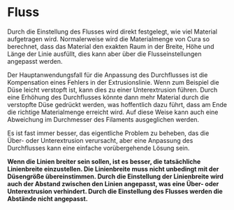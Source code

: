 Fluss
====
Durch die Einstellung des Flusses wird direkt festgelegt, wie viel Material aufgetragen wird. Normalerweise wird die Materialmenge von Cura so berechnet, dass das Material den exakten Raum in der Breite, Höhe und Länge der Linie ausfüllt, dies kann aber über die Flusseinstellungen angepasst werden.

Der Hauptanwendungsfall für die Anpassung des Durchflusses ist die Kompensation eines Fehlers in der Extrusionslinie. Wenn zum Beispiel die Düse leicht verstopft ist, kann dies zu einer Unterextrusion führen. Durch eine Erhöhung des Durchflusses könnte dann mehr Material durch die verstopfte Düse gedrückt werden, was hoffentlich dazu führt, dass am Ende die richtige Materialmenge erreicht wird. Auf diese Weise kann auch eine Abweichung im Durchmesser des Filaments ausgeglichen werden.

Es ist fast immer besser, das eigentliche Problem zu beheben, das die Über- oder Unterextrusion verursacht, aber eine Anpassung des Durchflusses kann eine einfache vorübergehende Lösung sein.

**Wenn die Linien breiter sein sollen, ist es besser, die tatsächliche Linienbreite einzustellen. Die Linienbreite muss nicht unbedingt mit der Düsengröße übereinstimmen. Durch die Einstellung der Linienbreite wird auch der Abstand zwischen den Linien angepasst, was eine Über- oder Unterextrusion verhindert. Durch die Einstellung des Flusses werden die Abstände nicht angepasst.**